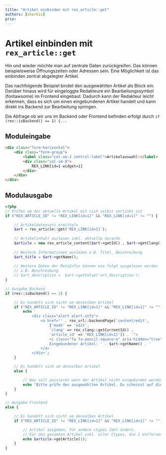 ```yaml
---
title: "Artikel einbinden mit rex_article::get"
authors: [skerbis]
prio:
---
```


# Artikel einbinden mit `rex_article::get`

Hin und wieder möchte man auf zentrale Daten zurückgreifen. Das können beispielsweise Öffnungszeiten oder Adressen sein. 
Eine Möglichkeit ist das einbinden zentral abgelegter Artikel. 

Das nachfolgende Beispiel bindet den ausgewählten Artikel als Block ein. Darüber hinaus wird für eingeloggte Redakteure ein Bearbeitungssymbol (fontawsome) im Frontend eingebaut. Dadurch kann der Redakteur leicht erkennen, dass es sich um einen eingebundenen Artikel handelt und kann direkt ins Backend zur Bearbeitung springen. 

Die Abfrage ob wir uns im Backend oder Frontend befinden erfolgt durch `if (rex::isBackend() == 1) {...`

## Moduleingabe

```html
<div class="form-horizontal">
	<div class="form-group">
		<label class="col-sm-2 control-label">Artikelauswahl:</label>
		<div class="col-sm-8">
			REX_LINK[id=1 widget=1]
		</div>
	</div>
</div>
```

## Modulausgabe

```php
<?php
// Prüfen ob der aktuelle Artikel mit sich selbst verlinkt ist
if ("REX_ARTICLE_ID" != "REX_LINK[id=1]" && "REX_LINK[id=1]" != "") {

	// Artikeldatensatz ermitteln
	$art = rex_article::get('REX_LINK[id=1]');
	
	// Artikelinhalt auslesen inkl. aktuelle Sprache
	$article = new rex_article_content($art->getId() , $art->getClang());
	
	// Weitere Informationen auslesen z.B. Titel, Beschreibung
	$art_title = $art->getName();
	
	// Weitere Daten der MetaInfos können wie folgt ausgelesen werden
	// z.B. Beschreibung
	// $art_description =  $art->getValue('art_description');
}

// Ausgabe Backend
if (rex::isBackend() == 1) {

	// Es handelt sich nicht um denselben Artikel
	if ("REX_ARTICLE_ID" != "REX_LINK[id=1]" && "REX_LINK[id=1]" != "") {
		echo '
			<div class="alert alert-info">
				<a href="' . rex_url::backendPage('content/edit',
					['mode' => 'edit',
					'clang' => rex_clang::getCurrentId() ,
					'article_id' => 'REX_LINK[id=1]']) . '">
					<i class="fa fa-pencil-square-o" aria-hidden="true"></i>
					Eingebundener Artikel: ' . $art->getName() . '
				</a>
			</div>';
	}

	// Es handelt sich um denselben Artikel
	else {

		// Was soll passieren wenn der Artikel nicht eingebunden werden kann?
		echo "Bitte prüfe den ausgewählten Artikel. Du scheinst auf diesen Artikel hier zu verlinken.";
	}
}

// Ausgabe Frontend
else {

	// Es handelt sich nicht um denselben Artikel
	if ("REX_ARTICLE_ID" != "REX_LINK[id=1]" && "REX_LINK[id=1]" != "") {

		// Artikel ausgeben, für andere ctypes Zahl ändern.
		// Für den gesamten Artikel inkl. aller Ctypes, die 1 entfernen
		echo $article->getArticle(1);
	}
}
```

